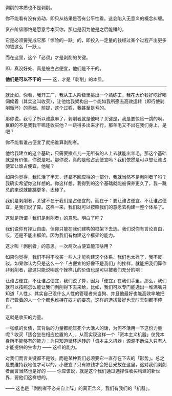 剥削的本质也不是剥削。

你不能看有没有劳动，即只从结果是否有公平性看。这会陷入无意义的概念纠缠。

资产阶级哪怕是愿意亏本买你，那也是因为他是之后能赚的。

它是必须要完成它那「惊险的一跃」的，即投入一定量的钱经过某个过程产出更多的钱这么「一跃」。

而在这里，这个「必须」才是剥削的关键。

即，真没好处、真是被白占便宜，他们是不干的。

**他们是可以不干的** —— 这，才是「剥削」的本质。​

----

就比如，你看，我开工厂，我从工人阶级里挑出一个熟练工，我花大价钱好吃好喝伺候着（其实这叫收买），让他给我架构出一个能如我所愿去高效运转（即行使剥削循环）的基础、前提，这个过程，我甚至是亏的。

那你说，我亏了所以谁赢麻了，剥削者就是他吗？关键是，我是要惊险一跳的啊，赢麻的不是我我干嘛还收买他？一跳得多出来才行，那羊毛又不出在我们身上，是吧？

你不能看谁占便宜了就把谁算剥削者。

他给我建立的这个基础，只需要撒点儿一无所有的人上去就能出羊毛，那这个基础就是有价值，你说是吧。那你说，真的是他占到便宜吗？我们依然是可以想让谁占便宜让谁占便宜，他呢？

如果你觉得，我忙活了半天、还拿不回应得的一部分、我就当然不是剥削者了吗？我确实希望你这样想的。你这样想，我得到的这个基础就能被保养更久了，我一跳总的来说就能跳更多，太棒了。

我们是剥削者，关键不在于我们是占便宜的。而在于：要让谁占便宜、不让谁占便宜，是我们说了算。这样一来，我们就可以按照我们的意愿去构建一整个体系了。

这就是所谓「我们是剥削者」的意思。明白了吧？

我们说你有择业自由，但你只能在我们建构的框架下去选。我们说你有言论自由，哎，还是不能出框架。因为我们有构建这个框架的能力。

这才叫「剥削者」的意思。一次两次占便宜能顶啥用？

如果你觉得，我们不得不收买一些人才能构建这个体系、我们也太挫了，我不反驳。如果你认为只是这么一个「占便宜的好像不是我们」的挫样，就能把我们算作非剥削者，那这只能说明这个挫样儿的价值也是可以被我们充分的咧！

让谁占便宜，不让谁占便宜，我们说了算，因为「便宜」在我们手里。那么，我们就可以按照怎么能让我们剥削得下去来给，比如，我们可以专门能选出一堆满嘴只知道「人性」、其实自己没什么人性的管理者来当狗、并且他最好也能高效率地把自己管着的人一个个都也维持在奴才的姿态。这样的选拔最好也无时无刻都不停止。

这就是收买的力量。

一张纸的负债，其背后的力量都能压死个大活人的话，为何不活用一下这份力量呢？收买「适合坐在相应位置的人」，从而实现这样一个「资本主义机器」仅凭本身所不能够有的能力：为只知道循环运转的「资本主义机器」源源不断注入只有人才能提供的生命力 —— 这样的能力。​

对我们而言关键都不是钱。而是某种我们必须要它一直存在下去的「形势」。总之是要维持我地位才可以的。小便宜？只有缺钱才会把目光放在这里，这对我们剥削者而言当然也是好的 —— 你应该说，就是这个我们通过选择性收买构建的新世界，要他们这样想的。

—— 这也是「剥削者不必亲自上阵」的真正含义。我们有我们的「机器」。
